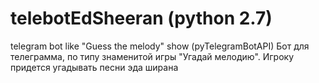 # telebotEdSheeran (python 2.7)
telegram bot like "Guess the melody" show (pyTelegramBotAPI)
Бот для телеграмма, по типу знаменитой игры "Угадай мелодию".
Игроку придется угадывать песни эда ширана
